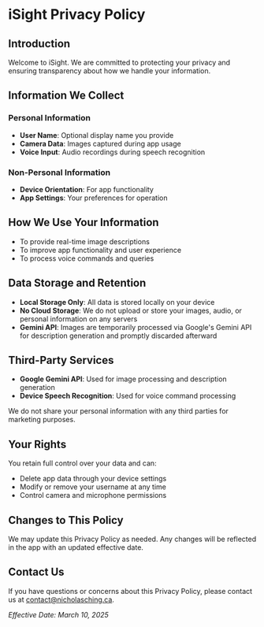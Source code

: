 # iSight Privacy Policy

## Introduction
Welcome to iSight. We are committed to protecting your privacy and ensuring transparency about how we handle your information.

## Information We Collect

### Personal Information
- **User Name**: Optional display name you provide
- **Camera Data**: Images captured during app usage
- **Voice Input**: Audio recordings during speech recognition

### Non-Personal Information
- **Device Orientation**: For app functionality
- **App Settings**: Your preferences for operation

## How We Use Your Information
- To provide real-time image descriptions
- To improve app functionality and user experience
- To process voice commands and queries

## Data Storage and Retention
- **Local Storage Only**: All data is stored locally on your device
- **No Cloud Storage**: We do not upload or store your images, audio, or personal information on any servers
- **Gemini API**: Images are temporarily processed via Google's Gemini API for description generation and promptly discarded afterward

## Third-Party Services
- **Google Gemini API**: Used for image processing and description generation
- **Device Speech Recognition**: Used for voice command processing

We do not share your personal information with any third parties for marketing purposes.

## Your Rights
You retain full control over your data and can:
- Delete app data through your device settings
- Modify or remove your username at any time
- Control camera and microphone permissions

## Changes to This Policy
We may update this Privacy Policy as needed. Any changes will be reflected in the app with an updated effective date.

## Contact Us
If you have questions or concerns about this Privacy Policy, please contact us at contact@nicholasching.ca.

*Effective Date: March 10, 2025*